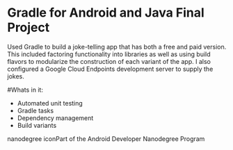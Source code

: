 # Gradle for Android and Java Final Project

Used Gradle to build a joke-telling app that has both a free and paid version. This included factoring functionality into libraries as well as using build flavors to modularize the construction of each variant of the app. I also configured a Google Cloud Endpoints development server to supply the jokes.

#Whats in it:

* Automated unit testing
* Gradle tasks
* Dependency management
* Build variants

nanodegree iconPart of the Android Developer Nanodegree Program
